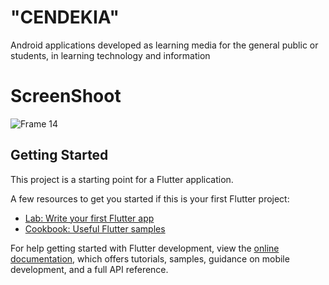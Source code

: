 # "CENDEKIA"

Android applications developed as learning media for the 
general public or students, in learning technology and information

# ScreenShoot
![Frame 14](https://user-images.githubusercontent.com/98598266/207757789-3030f4ac-8bfb-4e42-8c88-37693893ebbf.png)

## Getting Started

This project is a starting point for a Flutter application.

A few resources to get you started if this is your first Flutter project:

- [Lab: Write your first Flutter app](https://docs.flutter.dev/get-started/codelab)
- [Cookbook: Useful Flutter samples](https://docs.flutter.dev/cookbook)

For help getting started with Flutter development, view the
[online documentation](https://docs.flutter.dev/), which offers tutorials,
samples, guidance on mobile development, and a full API reference.
